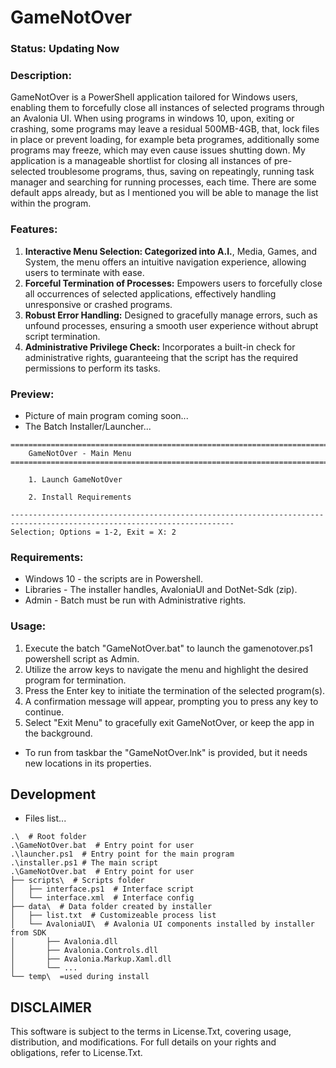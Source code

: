 # GameNotOver
### Status: Updating Now

### Description:
GameNotOver is a PowerShell application tailored for Windows users, enabling them to forcefully close all instances of selected programs through an Avalonia UI. When using programs in windows 10, upon, exiting or crashing, some programs may leave a residual 500MB-4GB, that, lock files in place or prevent loading, for example beta programes, additionally some programs may freeze, which may even cause issues shutting down. My application is a manageable shortlist for closing all instances of pre-selected troublesome programs, thus, saving on repeatingly, running task manager and searching for running processes, each time. There are some default apps already, but as I mentioned you will be able to manage the list within the program.

### Features:
1. **Interactive Menu Selection: Categorized into A.I.**, Media, Games, and System, the menu offers an intuitive navigation experience, allowing users to terminate with ease.
2. **Forceful Termination of Processes:** Empowers users to forcefully close all occurrences of selected applications, effectively handling unresponsive or crashed programs.
3. **Robust Error Handling:** Designed to gracefully manage errors, such as unfound processes, ensuring a smooth user experience without abrupt script termination.
4. **Administrative Privilege Check:** Incorporates a built-in check for administrative rights, guaranteeing that the script has the required permissions to perform its tasks.

### Preview:
- Picture of main program coming soon...
- The Batch Installer/Launcher...
```
========================================================================================================================
    GameNotOver - Main Menu
========================================================================================================================

    1. Launch GameNotOver

    2. Install Requirements

------------------------------------------------------------------------------------------------------------------------
Selection; Options = 1-2, Exit = X: 2
```


### Requirements:
- Windows 10 - the scripts are in Powershell.
- Libraries - The installer handles, AvaloniaUI and DotNet-Sdk (zip).
- Admin - Batch must be run with Administrative rights.

### Usage:
1. Execute the batch "GameNotOver.bat" to launch the gamenotover.ps1 powershell script as Admin.
2. Utilize the arrow keys to navigate the menu and highlight the desired program for termination.
3. Press the Enter key to initiate the termination of the selected program(s).
4. A confirmation message will appear, prompting you to press any key to continue.
5. Select "Exit Menu" to gracefully exit GameNotOver, or keep the app in the background.
* To run from taskbar the "GameNotOver.lnk" is provided, but it needs new locations in its properties.

## Development
- Files list...
```
.\  # Root folder
.\GameNotOver.bat  # Entry point for user
.\launcher.ps1  # Entry point for the main program
.\installer.ps1 # The main script
.\GameNotOver.bat  # Entry point for user
├── scripts\  # Scripts folder
│   ├── interface.ps1  # Interface script
│   └── interface.xml  # Interface config 
├── data\  # Data folder created by installer
│   ├── list.txt  # Customizeable process list
│   └── AvaloniaUI\  # Avalonia UI components installed by installer from SDK
│       ├── Avalonia.dll
│       ├── Avalonia.Controls.dll
│       ├── Avalonia.Markup.Xaml.dll
│       └── ...
└── temp\  =used during install
```

## DISCLAIMER
This software is subject to the terms in License.Txt, covering usage, distribution, and modifications. For full details on your rights and obligations, refer to License.Txt.
